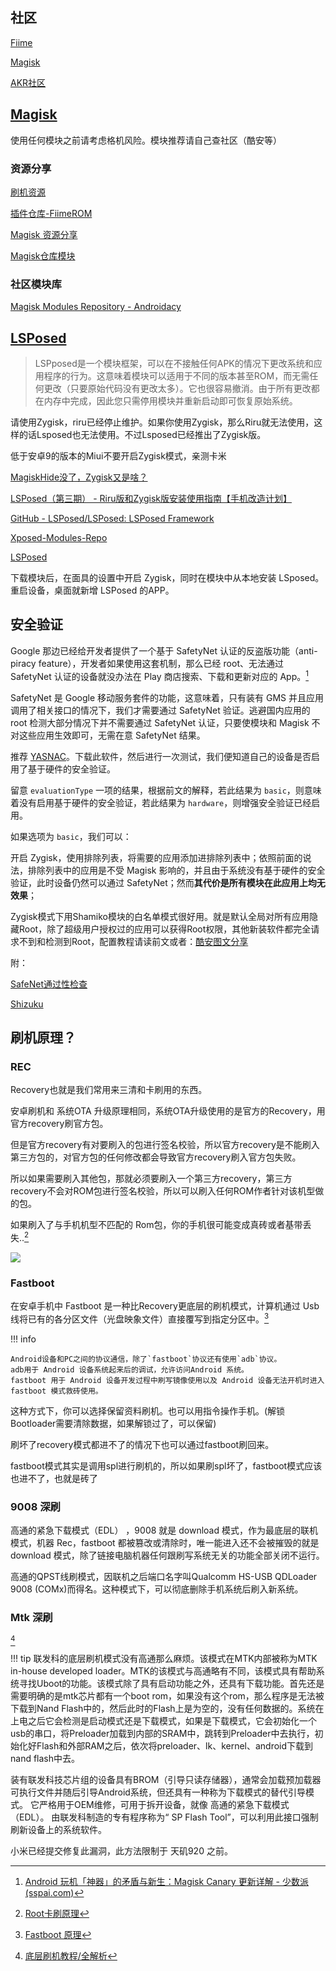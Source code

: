 
## 社区



[Fiime](https://fiime.cn/)

[Magisk](https://forum.xda-developers.com/f/magisk.5903/)

[AKR社区](https://www.akr-developers.com/)

## [Magisk](https://github.com/topjohnwu/Magisk)

使用任何模块之前请考虑格机风险。模块推荐请自己查社区（酷安等）

### 资源分享

[刷机资源](https://kamiui.ml/E52shuaji/)

[插件仓库-FiimeROM](https://mi.fiime.cn/libcangku)

[Magisk 资源分享](https://shuajinet.com/)

[Magisk仓库模块](http://tx48.top/)


### 社区模块库

[Magisk Modules Repository - Androidacy](https://www.androidacy.com/magisk-modules-repository/?utm_source=old-repo-link&utm_medium=web&utm_campaign=redirects)

## [LSPosed](https://github.com/LSPosed/LSPosed)

> LSPposed是一个模块框架，可以在不接触任何APK的情况下更改系统和应用程序的行为。这意味着模块可以适用于不同的版本甚至ROM，而无需任何更改（只要原始代码没有更改太多）。它也很容易撤消。由于所有更改都在内存中完成，因此您只需停用模块并重新启动即可恢复原始系统。
> 

请使用Zygisk，riru已经停止维护。如果你使用Zygisk，那么Riru就无法使用，这样的话Lsposed也无法使用。不过Lsposed已经推出了Zygisk版。

低于安卓9的版本的Miui不要开启Zygisk模式，亲测卡米

[MagiskHide没了，Zygisk又是啥？](https://www.bilibili.com/read/cv14287396)

[LSPosed（第三期） - Riru版和Zygisk版安装使用指南【手机改造计划】](https://www.bilibili.com/read/cv17028007)

[GitHub - LSPosed/LSPosed: LSPosed Framework](https://github.com/LSPosed/LSPosed)

[Xposed-Modules-Repo](https://github.com/Xposed-Modules-Repo)

[LSPosed](https://t.me/s/LSPosed)

下载模块后，在面具的设置中开启 Zygisk，同时在模块中从本地安装 LSposed。重启设备，桌面就新增 LSPosed 的APP。

## 安全验证

Google 那边已经给开发者提供了一个基于 SafetyNet 认证的反盗版功能（anti-piracy feature），开发者如果使用这套机制，那么已经 root、无法通过 SafetyNet 认证的设备就没办法在 Play 商店搜索、下载和更新对应的 App。[^7]

SafetyNet 是 Google 移动服务套件的功能，这意味着，只有装有 GMS 并且应用调用了相关接口的情况下，我们才需要通过 SafetyNet 验证。逃避国内应用的 root 检测大部分情况下并不需要通过 SafetyNet 认证，只要使模块和 Magisk 不对这些应用生效即可，无需在意 SafetyNet 结果。

推荐 [YASNAC](https://play.google.com/store/apps/details?id=rikka.safetynetchecker)。下载此软件，然后进行一次测试，我们便知道自己的设备是否启用了基于硬件的安全验证。

留意 `evaluationType` 一项的结果，根据前文的解释，若此结果为 `basic`，则意味着没有启用基于硬件的安全验证，若此结果为 `hardware`，则增强安全验证已经启用。

如果选项为 `basic`，我们可以：

开启 Zygisk，使用排除列表，将需要的应用添加进排除列表中；依照前面的说法，排除列表中的应用是不受 Magisk 影响的，并且由于系统没有基于硬件的安全验证，此时设备仍然可以通过 SafetyNet；然而**其代价是所有模块在此应用上均无效果**；


Zygisk模式下用Shamiko模块的白名单模式很好用。就是默认全局对所有应用隐藏Root，除了超级用户授权过的应用可以获得Root权限，其他新装软件都完全请求不到和检测到Root，配置教程请读前文或者：[酷安图文分享](https://www.coolapk.com/feed/37950576)

附：

[SafeNet通过性检查](https://play.google.com/store/apps/details?id=rikka.safetynetchecker)

[Shizuku](https://shizuku.rikka.app/zh-hans/)


## 刷机原理？

### REC

Recovery也就是我们常用来三清和卡刷用的东西。

安卓刷机和 系统OTA 升级原理相同，系统OTA升级使用的是官方的Recovery，用官方recovery刷官方包。

但是官方recovery有对要刷入的包进行签名校验，所以官方recovery是不能刷入第三方包的，对官方包的任何修改都会导致官方recovery刷入官方包失败。

所以如果需要刷入其他包，那就必须要刷入一个第三方recovery，第三方recovery不会对ROM包进行签名校验，所以可以刷入任何ROM作者针对该机型做的包。

如果刷入了与手机机型不匹配的 Rom包，你的手机很可能变成真砖或者基带丢失..[^34]

![](https://s3.bmp.ovh/imgs/2022/08/16/d277c357ef54f02d.png)


### Fastboot



在安卓手机中 Fastboot 是一种比Recovery更底层的刷机模式，计算机通过 Usb 线将已有的各分区文件（光盘映象文件）直接覆写到指定分区中。[^35]

!!! info 
 
    Android设备和PC之间的协议通信，除了`fastboot`协议还有使用`adb`协议。
    adb用于 Android 设备系统起来后的调试，允许访问Android 系统。
    fastboot 用于 Android 设备开发过程中刷写镜像使用以及 Android 设备无法开机时进入 fastboot 模式救砖使用。

这种方式下，你可以选择保留资料刷机。也可以用指令操作手机。(解锁Bootloader需要清除数据，如果解锁过了，可以保留)

刷坏了recovery模式都进不了的情况下也可以通过fastboot刷回来。

fastboot模式其实是调用spl进行刷机的，所以如果刷spl坏了，fastboot模式应该也进不了，也就是砖了


### 9008 深刷

高通的紧急下载模式（EDL） ，9008 就是 download 模式，作为最底层的联机模式，机器 Rec，fastboot 都被篡改或清除时，唯一能进入还不会被摧毁的就是 download 模式，除了链接电脑机器任何跟刷写系统无关的功能全部关闭不运行。

高通的QPST线刷模式，因联机之后端口名字叫Qualcomm HS-USB QDLoader 9008 (COMx)而得名。这种模式下，可以彻底删除手机系统后刷入新系统。



### Mtk 深刷
[^21]

!!! tip
    联发科的底层刷机模式没有高通那么麻烦。该模式在MTK内部被称为MTK in-house developed loader。MTK的该模式与高通略有不同，该模式具有帮助系统寻找Uboot的功能。该模式除了具有启动功能之外，还具有下载功能。首先还是需要明确的是mtk芯片都有一个boot rom，如果没有这个rom，那么程序是无法被下载到Nand Flash中的，然后此时的Flash上是为空的，没有任何数据的。系统在上电之后它会检测是启动模式还是下载模式，如果是下载模式，它会初始化一个usb的串口，将Preloader加载到内部的SRAM中，跳转到Preloader中去执行，初始化好Flash和外部RAM之后，依次将preloader、lk、kernel、android下载到nand flash中去。


装有联发科技芯片组的设备具有BROM（引导只读存储器），通常会加载预加载器可执行文件并随后引导Android系统，但还具有一种称为下载模式的替代引导模式。 它严格用于OEM维修，可用于拆开设备，就像 高通的紧急下载模式（EDL）。 由联发科制造的专有程序称为“ SP Flash Tool”，可以利用此接口强制刷新设备上的系统软件。

小米已经提交修复此漏洞，此方法限制于 天矶920 之前。

[^7]:[Android 玩机「神器」的矛盾与新生：Magisk Canary 更新详解 - 少数派 (sspai.com)](https://sspai.com/post/69945)

[^34]:[Root卡刷原理](https://www.zhihu.com/question/20098750/answer/173038749)

[^35]:[Fastboot 原理](https://wowothink.com/5ade33b8/)


[^21]:[底层刷机教程/全解析](https://wiki.pchelper666.com/%E5%BA%95%E5%B1%82%E5%88%B7%E6%9C%BA%E6%95%99%E7%A8%8B)



[^37]:[MTK刷机原理](https://websetnet.net/zh-CN/%E7%8E%B0%E5%9C%A8%E5%8F%AF%E4%BB%A5%E8%BD%BB%E6%9D%BE%E7%BB%95%E8%BF%87Mediateks-sp%E9%97%AA%E5%AD%98%E5%B7%A5%E5%85%B7%E8%BA%AB%E4%BB%BD%E9%AA%8C%E8%AF%81/)

[^38]:[高通9008刷机原理](https://www.xda-developers.com/how-to-unbrick-oneplus-nord-msmdownloadtool/)

